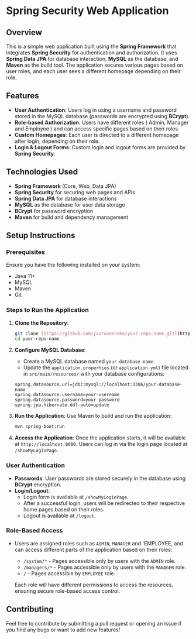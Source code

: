 
# Spring Security Web Application

## Overview

This is a simple web application built using the **Spring Framework** that integrates **Spring Security** for authentication and authorization. It uses **Spring Data JPA** for database interaction, **MySQL** as the database, and **Maven** as the build tool. The application secures various pages based on user roles, and each user sees a different homepage depending on their role.

## Features

- **User Authentication**: Users log in using a username and password stored in the MySQL database (passwords are encrypted using **BCrypt**).
- **Role-based Authorization**: Users have different roles ( Admin, Manager and Employee ) and can access specific pages based on their roles.
- **Custom Homepages**: Each user is directed to a different homepage after login, depending on their role.
- **Login & Logout Forms**: Custom login and logout forms are provided by **Spring Security**.
  
## Technologies Used

- **Spring Framework** (Core, Web, Data JPA)
- **Spring Security** for securing web pages and APIs
- **Spring Data JPA** for database interactions
- **MySQL** as the database for user data storage
- **BCrypt** for password encryption
- **Maven** for build and dependency management

## Setup Instructions

### Prerequisites

Ensure you have the following installed on your system:

- Java 11+
- MySQL
- Maven
- Git

### Steps to Run the Application

1. **Clone the Repository**:
   ```bash
   git clone [https://github.com/yourusername/your-repo-name.git](https://github.com/MReza-90/Spring-Boot-Role-Based-Authentication-and-Authorization.git)
   cd your-repo-name
   ```

2. **Configure MySQL Database**:
   - Create a MySQL database named `your-database-name`.
   - Update the `application.properties` (or `application.yml`) file located in `src/main/resources/` with your database configurations:

   ```properties
   spring.datasource.url=jdbc:mysql://localhost:3306/your-database-name
   spring.datasource.username=your-username
   spring.datasource.password=your-password
   spring.jpa.hibernate.ddl-auto=update
   ```

3. **Run the Application**:
   Use Maven to build and run the application:
   ```bash
   mvn spring-boot:run
   ```

4. **Access the Application**:
   Once the application starts, it will be available at `http://localhost:8080`. Users can log in via the login page located at `/showMyLoginPage`.

### User Authentication

- **Passwords**: User passwords are stored securely in the database using **BCrypt** encryption.
- **Login/Logout**:
  - Login form is available at `/showMyLoginPage`.
  - After a successful login, users will be redirected to their respective home pages based on their roles.
  - Logout is available at `/logout`.

### Role-Based Access

- Users are assigned roles such as `ADMIN`, `MANAGER` and 'EMPLOYEE, and can access different parts of the application based on their roles:
  - `/system/*` - Pages accessible only by users with the `ADMIN` role.
  - `/managers/*` - Pages accessible only by users with the `MANAGER` role.
  - `/` - Pages accessible by `EMPLOYEE` role.
  
  Each role will have different permissions to access the resources, ensuring secure role-based access control.
## Contributing

Feel free to contribute by submitting a pull request or opening an issue if you find any bugs or want to add new features!

